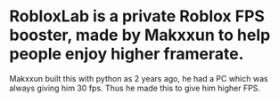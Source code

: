 # RobloxLab is a private Roblox FPS booster, made by Makxxun to help people enjoy higher framerate. 
Makxxun built this with python as 2 years ago, he had a PC which was always giving him 30 fps. Thus he made this to give him higher FPS.
